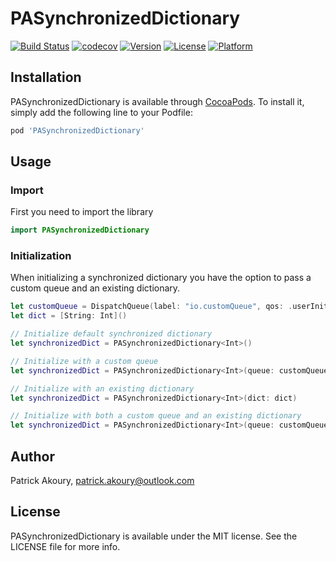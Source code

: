 # PASynchronizedDictionary

[![Build Status][build-status-badge]][build-status-url]
[![codecov][code-cov-badge]][code-cove-url]
[![Version][version-badge]][version-url]
[![License][license-badge]][license-url]
[![Platform][platform-badge]][platform-url]

## Installation

PASynchronizedDictionary is available through [CocoaPods][cocoa-pods-url]. To install
it, simply add the following line to your Podfile:

```ruby
pod 'PASynchronizedDictionary'
```

## Usage

### Import
First you need to import the library

```swift
import PASynchronizedDictionary
```

### Initialization

When initializing a synchronized dictionary you have the option to pass a custom queue and an existing dictionary.

```swift
let customQueue = DispatchQueue(label: "io.customQueue", qos: .userInitiated, attributes: .concurrent)
let dict = [String: Int]()

// Initialize default synchronized dictionary
let synchronizedDict = PASynchronizedDictionary<Int>()

// Initialize with a custom queue
let synchronizedDict = PASynchronizedDictionary<Int>(queue: customQueue)

// Initialize with an existing dictionary
let synchronizedDict = PASynchronizedDictionary<Int>(dict: dict)

// Initialize with both a custom queue and an existing dictionary
let synchronizedDict = PASynchronizedDictionary<Int>(queue: customQueue, dict: dict) 
```

## Author

Patrick Akoury, patrick.akoury@outlook.com

## License

PASynchronizedDictionary is available under the MIT license. See the LICENSE file for more info.

[build-status-url]:	https://travis-ci.com/akpatrick/PASynchronizedDictionary
[code-cove-url]:	https://codecov.io/gh/akpatrick/PASynchronizedDictionary
[version-url]:	https://cocoapods.org/pods/PASynchronizedDictionary
[license-url]:	https://cocoapods.org/pods/PASynchronizedDictionary
[platform-url]:	https://cocoapods.org/pods/PASynchronizedDictionary
[cocoa-pods-url]:	https://cocoapods.org

[build-status-badge]:	https://travis-ci.com/akpatrick/PASynchronizedDictionary.svg?branch=master
[code-cov-badge]:	https://codecov.io/gh/akpatrick/PASynchronizedDictionary/branch/master/graph/badge.svg
[version-badge]:	https://img.shields.io/cocoapods/v/PASynchronizedDictionary.svg?style=flat
[license-badge]:	https://img.shields.io/cocoapods/l/PASynchronizedDictionary.svg?style=flat
[platform-badge]:	https://img.shields.io/cocoapods/p/PASynchronizedDictionary.svg?style=flat